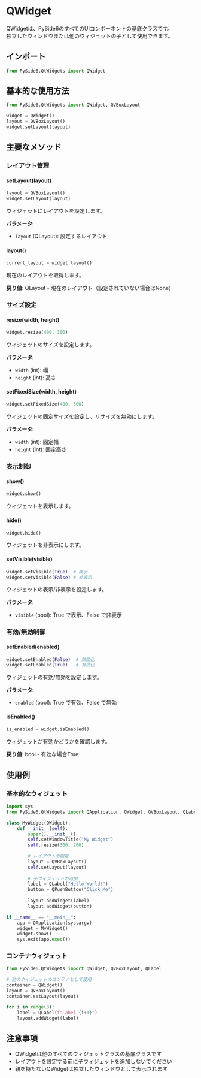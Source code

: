 # QWidget

QWidgetは、PySide6のすべてのUIコンポーネントの基底クラスです。  
独立したウィンドウまたは他のウィジェットの子として使用できます。

## インポート
```python
from PySide6.QtWidgets import QWidget
```

## 基本的な使用方法

```python
from PySide6.QtWidgets import QWidget, QVBoxLayout

widget = QWidget()
layout = QVBoxLayout()
widget.setLayout(layout)
```

## 主要なメソッド

### レイアウト管理

#### setLayout(layout)
```python
layout = QVBoxLayout()
widget.setLayout(layout)
```
ウィジェットにレイアウトを設定します。

**パラメータ**:
- `layout` (QLayout): 設定するレイアウト

#### layout()
```python
current_layout = widget.layout()
```
現在のレイアウトを取得します。

**戻り値**: QLayout - 現在のレイアウト（設定されていない場合はNone）

### サイズ設定

#### resize(width, height)
```python
widget.resize(400, 300)
```
ウィジェットのサイズを設定します。

**パラメータ**:
- `width` (int): 幅
- `height` (int): 高さ

#### setFixedSize(width, height)
```python
widget.setFixedSize(400, 300)
```
ウィジェットの固定サイズを設定し、リサイズを無効にします。

**パラメータ**:
- `width` (int): 固定幅
- `height` (int): 固定高さ

### 表示制御

#### show()
```python
widget.show()
```
ウィジェットを表示します。

#### hide()
```python
widget.hide()
```
ウィジェットを非表示にします。

#### setVisible(visible)
```python
widget.setVisible(True)  # 表示
widget.setVisible(False) # 非表示
```
ウィジェットの表示/非表示を設定します。

**パラメータ**:
- `visible` (bool): True で表示、False で非表示

### 有効/無効制御

#### setEnabled(enabled)
```python
widget.setEnabled(False)  # 無効化
widget.setEnabled(True)   # 有効化
```
ウィジェットの有効/無効を設定します。

**パラメータ**:
- `enabled` (bool): True で有効、False で無効

#### isEnabled()
```python
is_enabled = widget.isEnabled()
```
ウィジェットが有効かどうかを確認します。

**戻り値**: bool - 有効な場合True

## 使用例

### 基本的なウィジェット
```python
import sys
from PySide6.QtWidgets import QApplication, QWidget, QVBoxLayout, QLabel, QPushButton

class MyWidget(QWidget):
    def __init__(self):
        super().__init__()
        self.setWindowTitle("My Widget")
        self.resize(300, 200)
        
        # レイアウトの設定
        layout = QVBoxLayout()
        self.setLayout(layout)
        
        # 子ウィジェットの追加
        label = QLabel("Hello World!")
        button = QPushButton("Click Me")
        
        layout.addWidget(label)
        layout.addWidget(button)

if __name__ == "__main__":
    app = QApplication(sys.argv)
    widget = MyWidget()
    widget.show()
    sys.exit(app.exec())
```

### コンテナウィジェット
```python
from PySide6.QtWidgets import QWidget, QVBoxLayout, QLabel

# 他のウィジェットのコンテナとして使用
container = QWidget()
layout = QVBoxLayout()
container.setLayout(layout)

for i in range(3):
    label = QLabel(f"Label {i+1}")
    layout.addWidget(label)
```

## 注意事項
- QWidgetは他のすべてのウィジェットクラスの基底クラスです
- レイアウトを設定する前に子ウィジェットを追加しないでください
- 親を持たないQWidgetは独立したウィンドウとして表示されます 